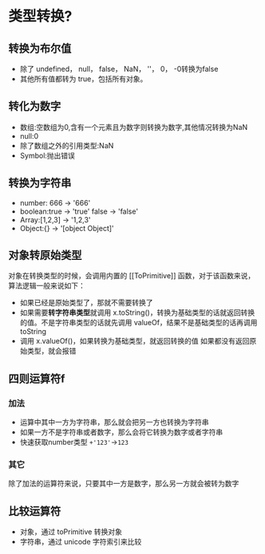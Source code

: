 # 类型转换?
## 转换为布尔值
* 除了 undefined， null， false， NaN， ''， 0， -0转换为false
* 其他所有值都转为 true，包括所有对象。

## 转化为数字
* 数组:空数组为0,含有一个元素且为数字则转换为数字,其他情况转换为NaN
* null:0
* 除了数组之外的引用类型:NaN
* Symbol:抛出错误
## 转换为字符串
* number: 666 -> '666'
* boolean:true -> 'true' false -> 'false'
* Array:[1,2,3] -> '1,2,3'
* Object:{} -> '[object Object]'


## 对象转原始类型
对象在转换类型的时候，会调用内置的 [[ToPrimitive]] 函数，对于该函数来说，算法逻辑一般来说如下：

* 如果已经是原始类型了，那就不需要转换了
* 如果需要**转字符串类型**就调用 x.toString()，转换为基础类型的话就返回转换的值。不是字符串类型的话就先调用 valueOf，结果不是基础类型的话再调用 toString
* 调用 x.valueOf()，如果转换为基础类型，就返回转换的值
如果都没有返回原始类型，就会报错

## 四则运算符f
### 加法
* 运算中其中一方为字符串，那么就会把另一方也转换为字符串
* 如果一方不是字符串或者数字，那么会将它转换为数字或者字符串
* 快速获取number类型 ``+'123'``->``123``
### 其它
除了加法的运算符来说，只要其中一方是数字，那么另一方就会被转为数字

## 比较运算符
* 对象，通过 toPrimitive 转换对象
* 字符串，通过 unicode 字符索引来比较